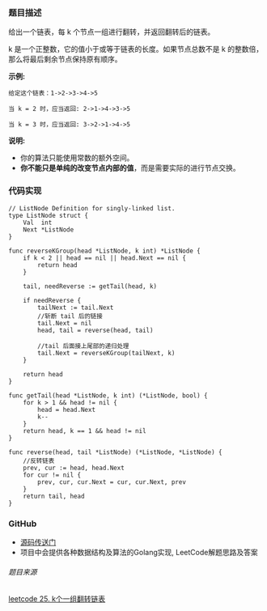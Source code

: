 ### 题目描述
给出一个链表，每 k 个节点一组进行翻转，并返回翻转后的链表。

k 是一个正整数，它的值小于或等于链表的长度。如果节点总数不是 k 的整数倍，那么将最后剩余节点保持原有顺序。

**示例:**
```
给定这个链表：1->2->3->4->5

当 k = 2 时，应当返回: 2->1->4->3->5

当 k = 3 时，应当返回: 3->2->1->4->5
```
**说明:**
- 你的算法只能使用常数的额外空间。
- **你不能只是单纯的改变节点内部的值**，而是需要实际的进行节点交换。

### 代码实现
```Golang
// ListNode Definition for singly-linked list.
type ListNode struct {
	Val  int
	Next *ListNode
}

func reverseKGroup(head *ListNode, k int) *ListNode {
	if k < 2 || head == nil || head.Next == nil {
		return head
	}

	tail, needReverse := getTail(head, k)

	if needReverse {
		tailNext := tail.Next
		//斩断 tail 后的链接
		tail.Next = nil
		head, tail = reverse(head, tail)

		//tail 后面接上尾部的递归处理
		tail.Next = reverseKGroup(tailNext, k)
	}

	return head
}

func getTail(head *ListNode, k int) (*ListNode, bool) {
	for k > 1 && head != nil {
		head = head.Next
		k--
	}
	return head, k == 1 && head != nil
}

func reverse(head, tail *ListNode) (*ListNode, *ListNode) {
	//反转链表
	prev, cur := head, head.Next
	for cur != nil {
		prev, cur, cur.Next = cur, cur.Next, prev
	}
	return tail, head
}
```

### GitHub
- [源码传送门](https://github.com/TomorrowWu/golang-algorithms/blob/master/leetcode/0025.reverse-nodes-in-k-group/src/reverse-nodes-in-k-group.go)
- 项目中会提供各种数据结构及算法的Golang实现, LeetCode解题思路及答案

###### 题目来源
[leetcode 25. k个一组翻转链表](https://leetcode-cn.com/problems/reverse-nodes-in-k-group/description/)




